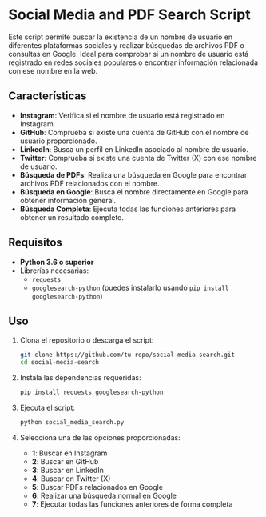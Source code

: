 # Social Media and PDF Search Script

Este script permite buscar la existencia de un nombre de usuario en diferentes plataformas sociales y realizar búsquedas de archivos PDF o consultas en Google. Ideal para comprobar si un nombre de usuario está registrado en redes sociales populares o encontrar información relacionada con ese nombre en la web.

## Características

- **Instagram**: Verifica si el nombre de usuario está registrado en Instagram.
- **GitHub**: Comprueba si existe una cuenta de GitHub con el nombre de usuario proporcionado.
- **LinkedIn**: Busca un perfil en LinkedIn asociado al nombre de usuario.
- **Twitter**: Comprueba si existe una cuenta de Twitter (X) con ese nombre de usuario.
- **Búsqueda de PDFs**: Realiza una búsqueda en Google para encontrar archivos PDF relacionados con el nombre.
- **Búsqueda en Google**: Busca el nombre directamente en Google para obtener información general.
- **Búsqueda Completa**: Ejecuta todas las funciones anteriores para obtener un resultado completo.

## Requisitos

- **Python 3.6 o superior**
- Librerías necesarias:
  - `requests`
  - `googlesearch-python` (puedes instalarlo usando `pip install googlesearch-python`)

## Uso

1. Clona el repositorio o descarga el script:
    ```bash
    git clone https://github.com/tu-repo/social-media-search.git
    cd social-media-search
    ```

2. Instala las dependencias requeridas:
    ```bash
    pip install requests googlesearch-python
    ```

3. Ejecuta el script:
    ```bash
    python social_media_search.py
    ```

4. Selecciona una de las opciones proporcionadas:

    - **1**: Buscar en Instagram
    - **2**: Buscar en GitHub
    - **3**: Buscar en LinkedIn
    - **4**: Buscar en Twitter (X)
    - **5**: Buscar PDFs relacionados en Google
    - **6**: Realizar una búsqueda normal en Google
    - **7**: Ejecutar todas las funciones anteriores de forma completa
